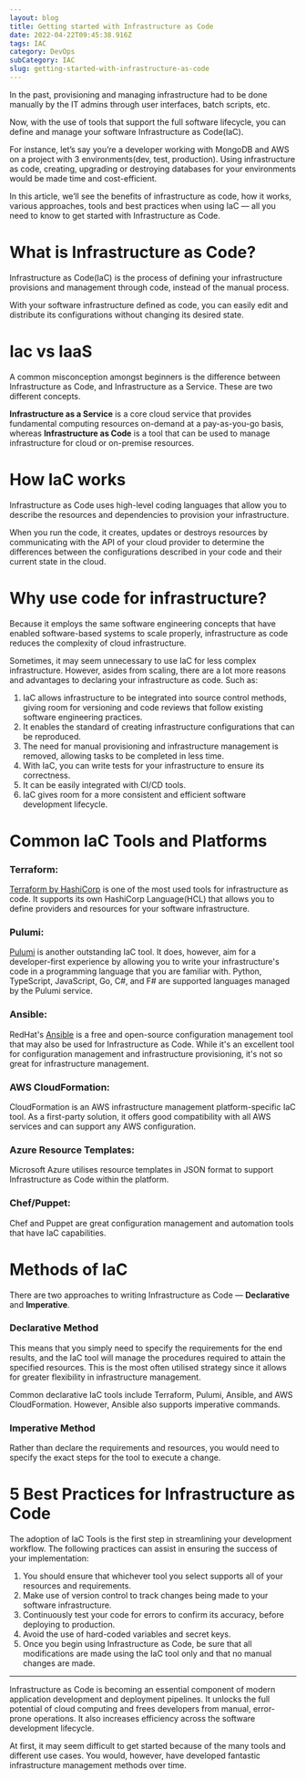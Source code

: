 ```yaml
---
layout: blog
title: Getting started with Infrastructure as Code
date: 2022-04-22T09:45:38.916Z
tags: IAC
category: DevOps
subCategory: IAC
slug: getting-started-with-infrastructure-as-code
---
```

In the past, provisioning and managing infrastructure had to be done manually by the IT admins through user interfaces, batch scripts, etc.

Now, with the use of tools that support the full software lifecycle, you can define and manage your software Infrastructure as Code(IaC).

For instance, let’s say you’re a developer working with MongoDB and AWS on a project with 3 environments(dev, test, production). Using infrastructure as code, creating, upgrading or destroying databases for your environments would be made time and cost-efficient.

In this article, we’ll see the benefits of infrastructure as code, how it works, various approaches, tools and best practices when using IaC — all you need to know to get started with Infrastructure as Code.

# What is Infrastructure as Code?

Infrastructure as Code(IaC) is the process of defining your infrastructure provisions and management through code, instead of the manual process.

With your software infrastructure defined as code, you can easily edit and distribute its configurations without changing its desired state.

# Iac vs IaaS

A common misconception amongst beginners is the difference between Infrastructure as Code, and Infrastructure as a Service. These are two different concepts.

**Infrastructure as a Service** is a core cloud service that provides fundamental computing resources on-demand at a pay-as-you-go basis, whereas **Infrastructure as Code** is a tool that can be used to manage infrastructure for cloud or on-premise resources.

# How IaC works

Infrastructure as Code uses high-level coding languages that allow you to describe the resources and dependencies to provision your infrastructure.

When you run the code, it creates, updates or destroys resources by communicating with the API of your cloud provider to determine the differences between the configurations described in your code and their current state in the cloud.

# Why use code for infrastructure?

Because it employs the same software engineering concepts that have enabled software-based systems to scale properly, infrastructure as code reduces the complexity of cloud infrastructure.

Sometimes, it may seem unnecessary to use IaC for less complex infrastructure. However, asides from scaling, there are a lot more reasons and advantages to declaring your infrastructure as code. Such as:

1. IaC allows infrastructure to be integrated into source control methods, giving room for versioning and code reviews that follow existing software engineering practices.
2. It enables the standard of creating infrastructure configurations that can be reproduced.
3. The need for manual provisioning and infrastructure management is removed, allowing tasks to be completed in less time.
4. With IaC, you can write tests for your infrastructure to ensure its correctness.
5. It can be easily integrated with CI/CD tools.
6. IaC gives room for a more consistent and efficient software development lifecycle.

# Common IaC Tools and Platforms

### **Terraform:**

[Terraform by HashiCorp](https://www.terraform.io/) is one of the most used tools for infrastructure as code. It supports its own HashiCorp Language(HCL) that allows you to define providers and resources for your software infrastructure.

### Pulumi:

[Pulumi](https://www.pulumi.com/) is another outstanding IaC tool. It does, however, aim for a developer-first experience by allowing you to write your infrastructure's code in a programming language that you are familiar with. Python, TypeScript, JavaScript, Go, C#, and F# are supported languages managed by the Pulumi service.

### Ansible:

RedHat's [Ansible](https://ansible.com) is a free and open-source configuration management tool that may also be used for Infrastructure as Code. While it's an excellent tool for configuration management and infrastructure provisioning, it's not so great for infrastructure management.

### AWS CloudFormation:

CloudFormation is an AWS infrastructure management platform-specific IaC tool. As a first-party solution, it offers good compatibility with all AWS services and can support any AWS configuration.

### Azure Resource Templates:

Microsoft Azure utilises resource templates in JSON format to support Infrastructure as Code within the platform.

### Chef/Puppet:

Chef and Puppet are great configuration management and automation tools that have IaC capabilities.

# Methods of IaC

There are two approaches to writing Infrastructure as Code — **Declarative** and **Imperative**.

### Declarative Method

This means that you simply need to specify the requirements for the end results, and the IaC tool will manage the procedures required to attain the specified resources. This is the most often utilised strategy since it allows for greater flexibility in infrastructure management.

Common declarative IaC tools include Terraform, Pulumi, Ansible, and AWS CloudFormation. However, Ansible also supports imperative commands.

### Imperative Method

Rather than declare the requirements and resources, you would need to specify the exact steps for the tool to execute a change.

# 5 Best Practices for Infrastructure as Code

The adoption of IaC Tools is the first step in streamlining your development workflow. The following practices can assist in ensuring the success of your implementation:

1. You should ensure that whichever tool you select supports all of your resources and requirements.
2. Make use of version control to track changes being made to your software infrastructure.
3. Continuously test your code for errors to confirm its accuracy, before deploying to production.
4. Avoid the use of hard-coded variables and secret keys.
5. Once you begin using Infrastructure as Code, be sure that all modifications are made using the IaC tool only and that no manual changes are made.

- - -

Infrastructure as Code is becoming an essential component of modern application development and deployment pipelines. It unlocks the full potential of cloud computing and frees developers from manual, error-prone operations. It also increases efficiency across the software development lifecycle.

At first, it may seem difficult to get started because of the many tools and different use cases. You would, however, have developed fantastic infrastructure management methods over time.